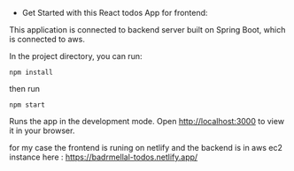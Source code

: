 - Get Started with this React todos App for frontend:

This application is connected to backend server built on Spring Boot, which is connected to aws.


In the project directory, you can run:

`npm install`

then run

`npm start`

Runs the app in the development mode.
Open [http://localhost:3000](http://localhost:3000) to view it in your browser.

for my case the frontend is runing on netlify and the backend is in aws ec2 instance here : https://badrmellal-todos.netlify.app/
